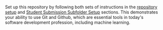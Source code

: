 Set up this repository by following both sets of instructions in the [repository setup](../README.md) and [Student Submission Subfolder Setup](../students_submissions/README.md) sections. This demonstrates your ability to use Git and Github, which are essential tools in today's software development profession, including machine learning.